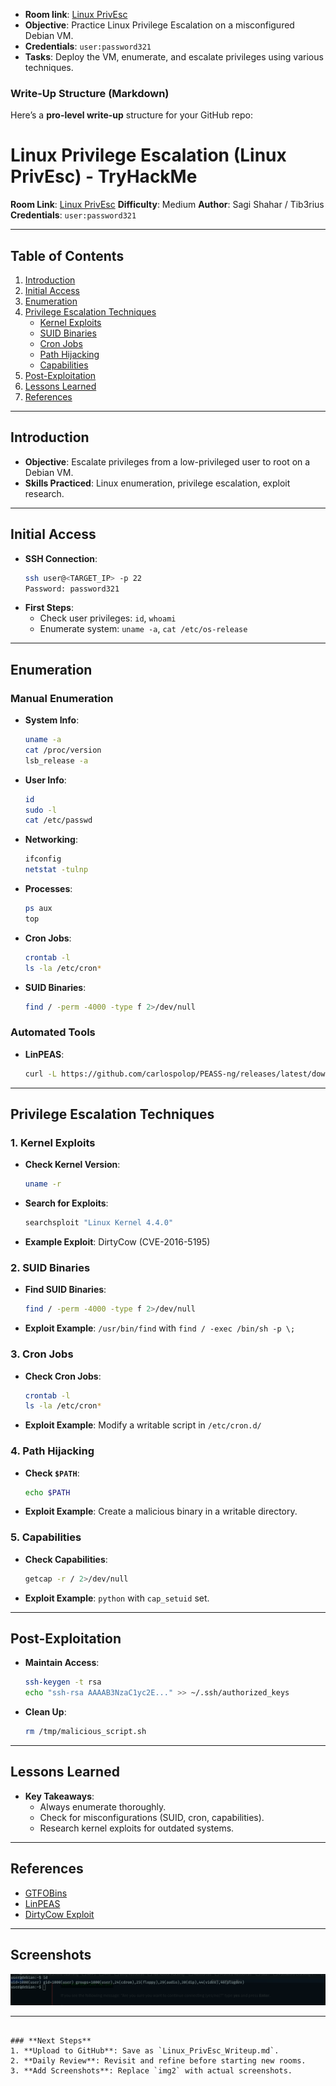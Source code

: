 - **Room link**: [Linux PrivEsc](https://tryhackme.com/room/linuxprivesc)
- **Objective**: Practice Linux Privilege Escalation on a misconfigured Debian VM.
- **Credentials**: `user:password321`
- **Tasks**: Deploy the VM, enumerate, and escalate privileges using various techniques.

### **Write-Up Structure (Markdown)**
Here’s a **pro-level write-up** structure for your GitHub repo:

# Linux Privilege Escalation (Linux PrivEsc) - TryHackMe
**Room Link**: [Linux PrivEsc](https://tryhackme.com/room/linuxprivesc)
**Difficulty**: Medium
**Author**: Sagi Shahar / Tib3rius
**Credentials**: `user:password321`

---

## **Table of Contents**
1. [Introduction](#introduction)
2. [Initial Access](#initial-access)
3. [Enumeration](#enumeration)
4. [Privilege Escalation Techniques](#privilege-escalation-techniques)
   - [Kernel Exploits](#kernel-exploits)
   - [SUID Binaries](#suid-binaries)
   - [Cron Jobs](#cron-jobs)
   - [Path Hijacking](#path-hijacking)
   - [Capabilities](#capabilities)
5. [Post-Exploitation](#post-exploitation)
6. [Lessons Learned](#lessons-learned)
7. [References](#references)

---

## **Introduction**
- **Objective**: Escalate privileges from a low-privileged user to root on a Debian VM.
- **Skills Practiced**: Linux enumeration, privilege escalation, exploit research.

---

## **Initial Access**
- **SSH Connection**:
  ```bash
  ssh user@<TARGET_IP> -p 22
  Password: password321
- **First Steps**:
  - Check user privileges: `id`, `whoami`
  - Enumerate system: `uname -a`, `cat /etc/os-release`

---

## **Enumeration**
### **Manual Enumeration**
- **System Info**:
  ```bash
  uname -a
  cat /proc/version
  lsb_release -a
  ```
- **User Info**:
  ```bash
  id
  sudo -l
  cat /etc/passwd
  ```
- **Networking**:
  ```bash
  ifconfig
  netstat -tulnp
  ```
- **Processes**:
  ```bash
  ps aux
  top
  ```
- **Cron Jobs**:
  ```bash
  crontab -l
  ls -la /etc/cron*
  ```
- **SUID Binaries**:
  ```bash
  find / -perm -4000 -type f 2>/dev/null
  ```

### **Automated Tools**
- **LinPEAS**:
  ```bash
  curl -L https://github.com/carlospolop/PEASS-ng/releases/latest/download/linpeas.sh | sh
  ```

---

## **Privilege Escalation Techniques**
### **1. Kernel Exploits**
- **Check Kernel Version**:
  ```bash
  uname -r
  ```
- **Search for Exploits**:
  ```bash
  searchsploit "Linux Kernel 4.4.0"
  ```
- **Example Exploit**: DirtyCow (CVE-2016-5195)

### **2. SUID Binaries**
- **Find SUID Binaries**:
  ```bash
  find / -perm -4000 -type f 2>/dev/null
  ```
- **Exploit Example**: `/usr/bin/find` with `find / -exec /bin/sh -p \;`

### **3. Cron Jobs**
- **Check Cron Jobs**:
  ```bash
  crontab -l
  ls -la /etc/cron*
  ```
- **Exploit Example**: Modify a writable script in `/etc/cron.d/`

### **4. Path Hijacking**
- **Check `$PATH`**:
  ```bash
  echo $PATH
  ```
- **Exploit Example**: Create a malicious binary in a writable directory.

### **5. Capabilities**
- **Check Capabilities**:
  ```bash
  getcap -r / 2>/dev/null
  ```
- **Exploit Example**: `python` with `cap_setuid` set.

---

## **Post-Exploitation**
- **Maintain Access**:
  ```bash
  ssh-keygen -t rsa
  echo "ssh-rsa AAAAB3NzaC1yc2E..." >> ~/.ssh/authorized_keys
  ```
- **Clean Up**:
  ```bash
  rm /tmp/malicious_script.sh
  ```

---

## **Lessons Learned**
- **Key Takeaways**:
  - Always enumerate thoroughly.
  - Check for misconfigurations (SUID, cron, capabilities).
  - Research kernel exploits for outdated systems.

---

## **References**
- [GTFOBins](https://gtfobins.github.io/)
- [LinPEAS](https://github.com/carlospolop/PEASS-ng)
- [DirtyCow Exploit](https://dirtycow.ninja/)

---

## **Screenshots**
![Enumeration](img2.png)

---
```

### **Next Steps**
1. **Upload to GitHub**: Save as `Linux_PrivEsc_Writeup.md`.
2. **Daily Review**: Revisit and refine before starting new rooms.
3. **Add Screenshots**: Replace `img2` with actual screenshots.
